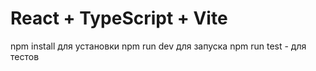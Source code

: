 # React + TypeScript + Vite

npm install для установки
npm run dev для запуска
npm run test - для тестов
